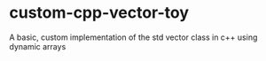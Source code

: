 # custom-cpp-vector-toy
A basic, custom implementation of the std vector class in c++ using dynamic arrays 

